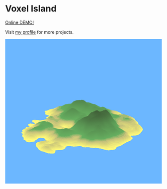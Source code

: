 # Voxel Island
[Online DEMO!](https://pg-laboratory.github.io/Voxel-Island/)

Visit [my profile](https://github.com/warrengalyen) for more projects.

![Preview](preview.png)